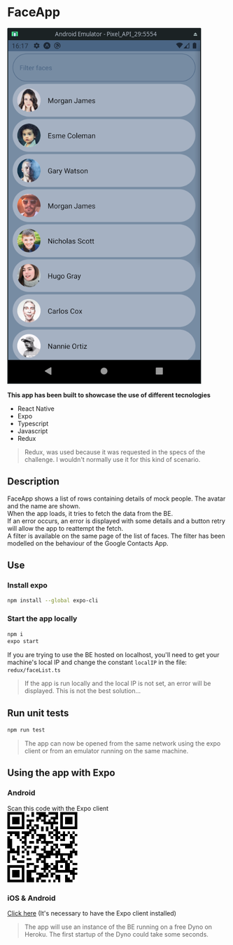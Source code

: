 # FaceApp

<img src="./readme-assets/app-preview.png" title="ExpoQR">

**This app has been built to showcase the use of different tecnologies**
- React Native
- Expo
- Typescript
- Javascript
- Redux

>Redux, was used because it was requested in the specs of the challenge. I wouldn't normally use it for this kind of scenario.

## Description
FaceApp shows a list of rows containing details of mock people. The avatar and the name are shown.  
When the app loads, it tries to fetch the data from the BE.  
If an error occurs, an error is displayed with some details and a button retry will allow the app to reattempt the fetch.  
A filter is available on the same page of the list of faces. The filter has been modelled on the behaviour of the Google Contacts App.  

## Use

### Install expo
```bash
npm install --global expo-cli
```

### Start the app locally
```bash
npm i
expo start
```
If you are trying to use the BE hosted on localhost, you'll need to get your machine's local IP and change the constant `localIP` in the file: `redux/faceList.ts`

>If the app is run locally and the local IP is not set, an error will be displayed. This is not the best solution...

## Run unit tests
```bash
npm run test
```

>The app can now be opened from the same network using the expo client or from an emulator running on the same machine.

## Using the app with Expo


### Android
Scan this code with the Expo client  
<img src="./readme-assets/expo-qr.png" title="ExpoQR">

### iOS & Android
<a href="https://expo.io/@iasevoli90/FaceApp">Click here</a> (It's necessary to have the Expo client installed)


>The app will use an instance of the BE running on a free Dyno on Heroku. The first startup of the Dyno could take some seconds.